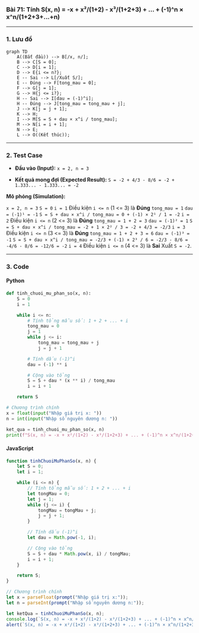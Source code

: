### Bài 71: Tính S(x, n) = -x + x²/(1+2) - x³/(1+2+3) + ... + (-1)^n × x^n/(1+2+3+...+n)

---

### **1. Lưu đồ**

```mermaid
graph TD
    A((Bắt đầu)) --> B[/x, n/];
    B --> C[S = 0];
    C --> D[i = 1];
    D --> E{i <= n?};
    E -- Sai --> L[/Xuất S/];
    E -- Đúng --> F[tong_mau = 0];
    F --> G[j = 1];
    G --> H{j <= i?};
    H -- Sai --> I[dau = (-1)^i];
    H -- Đúng --> J[tong_mau = tong_mau + j];
    J --> K[j = j + 1];
    K --> H;
    I --> M[S = S + dau × x^i / tong_mau];
    M --> N[i = i + 1];
    N --> E;
    L --> O((Kết thúc));
```

---

### **2. Test Case**

- **Đầu vào (Input):** `x = 2, n = 3`

- **Kết quả mong đợi (Expected Result):** `S = -2 + 4/3 - 8/6 = -2 + 1.333... - 1.333... = -2`


**Mô phỏng (Simulation):**

`x = 2, n = 3`
`S = 0`
`i = 1`
Điều kiện `i <= n` (1 <= 3) là **Đúng**
    `tong_mau = 1`
    `dau = (-1)¹ = -1`
    `S = S + dau × x^i / tong_mau = 0 + (-1) × 2¹ / 1 = -2`
    `i = 2`
Điều kiện `i <= n` (2 <= 3) là **Đúng**
    `tong_mau = 1 + 2 = 3`
    `dau = (-1)² = 1`
    `S = S + dau × x^i / tong_mau = -2 + 1 × 2² / 3 = -2 + 4/3 = -2/3`
    `i = 3`
Điều kiện `i <= n` (3 <= 3) là **Đúng**
    `tong_mau = 1 + 2 + 3 = 6`
    `dau = (-1)³ = -1`
    `S = S + dau × x^i / tong_mau = -2/3 + (-1) × 2³ / 6 = -2/3 - 8/6 = -4/6 - 8/6 = -12/6 = -2`
    `i = 4`
Điều kiện `i <= n` (4 <= 3) là **Sai**
Xuất `S = -2`.

---

### **3. Code**

#### **Python**

```python
def tinh_chuoi_mu_phan_so(x, n):
    S = 0
    i = 1

    while i <= n:
        # Tính tổng mẫu số: 1 + 2 + ... + i
        tong_mau = 0
        j = 1
        while j <= i:
            tong_mau = tong_mau + j
            j = j + 1

        # Tính dấu (-1)^i
        dau = (-1) ** i

        # Cộng vào tổng
        S = S + dau * (x ** i) / tong_mau
        i = i + 1

    return S

# Chương trình chính
x = float(input("Nhập giá trị x: "))
n = int(input("Nhập số nguyên dương n: "))

ket_qua = tinh_chuoi_mu_phan_so(x, n)
print(f"S(x, n) = -x + x²/(1+2) - x³/(1+2+3) + ... + (-1)^n × x^n/(1+2+3+...+n) = {ket_qua}")
```

#### **JavaScript**

```javascript
function tinhChuoiMuPhanSo(x, n) {
    let S = 0;
    let i = 1;

    while (i <= n) {
        // Tính tổng mẫu số: 1 + 2 + ... + i
        let tongMau = 0;
        let j = 1;
        while (j <= i) {
            tongMau = tongMau + j;
            j = j + 1;
        }

        // Tính dấu (-1)^i
        let dau = Math.pow(-1, i);

        // Cộng vào tổng
        S = S + dau * Math.pow(x, i) / tongMau;
        i = i + 1;
    }

    return S;
}

// Chương trình chính
let x = parseFloat(prompt("Nhập giá trị x:"));
let n = parseInt(prompt("Nhập số nguyên dương n:"));

let ketQua = tinhChuoiMuPhanSo(x, n);
console.log(`S(x, n) = -x + x²/(1+2) - x³/(1+2+3) + ... + (-1)^n × x^n/(1+2+3+...+n) = ${ketQua}`);
alert(`S(x, n) = -x + x²/(1+2) - x³/(1+2+3) + ... + (-1)^n × x^n/(1+2+3+...+n) = ${ketQua}`);
```